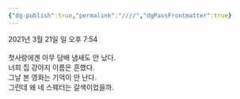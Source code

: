 ```yaml
---
{"dg-publish":true,"permalink":"////","dgPassFrontmatter":true}
---
```



2021년 3월 21일 일 오후 7:54<br/>
<br/>
첫사랑에겐 아무 담배 냄새도 안 났다.<br/>
너희 집 강아지 이름은 흔했다.<br/>
그날 본 영화는 기억이 안 난다.<br/>
그런데 왜 네 스웨터는 갈색이었을까.<br/>